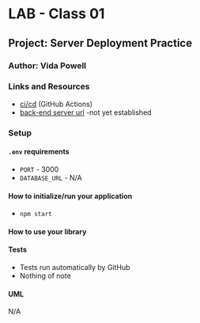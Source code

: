 # LAB - Class 01

## Project: Server Deployment Practice

### Author: Vida Powell

### Links and Resources

- [ci/cd](https://docs.github.com/en/actions) (GitHub Actions)
- [back-end server url](http://xyz.com) -not yet established

### Setup

#### `.env` requirements

- `PORT` - 3000
- `DATABASE_URL` - N/A

#### How to initialize/run your application 
- `npm start`

#### How to use your library

#### Tests

- Tests run automatically by GitHub
- Nothing of note

#### UML
N/A


